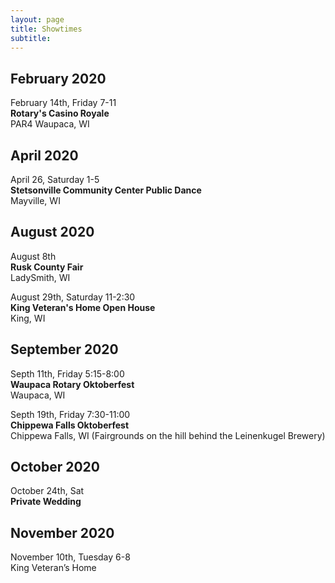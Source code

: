 ```yaml
---
layout: page
title: Showtimes
subtitle: 
---
```


## February 2020
February 14th, Friday 7-11  
**Rotary's Casino Royale**  
PAR4 Waupaca, WI 

## April 2020
April 26, Saturday 1-5  
**Stetsonville Community Center Public Dance**  
Mayville, WI  

## August 2020
August 8th  
**Rusk County Fair**      
LadySmith, WI  

August 29th, Saturday 11-2:30  
**King Veteran's Home Open House**      
King, WI  

## September 2020
Septh 11th, Friday 5:15-8:00  
**Waupaca Rotary Oktoberfest**    
Waupaca, WI   

Septh 19th, Friday 7:30-11:00  
**Chippewa Falls Oktoberfest**    
Chippewa Falls, WI  (Fairgrounds on the hill behind the Leinenkugel Brewery)

## October 2020  
October 24th, Sat  
**Private Wedding**  


## November 2020  
November 10th, Tuesday 6-8  
King Veteran’s Home  
